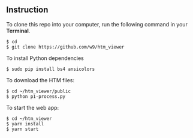 Instruction
-----------

To clone this repo into your computer, run the following command in your **Terminal**.

```
$ cd
$ git clone https://github.com/w9/htm_viewer
```

To install Python dependencies

```
$ sudo pip install bs4 ansicolors
```

To download the HTM files:

```
$ cd ~/htm_viewer/public
$ python p1-process.py
```

To start the web app:

```
$ cd ~/htm_viewer
$ yarn install
$ yarn start
```
